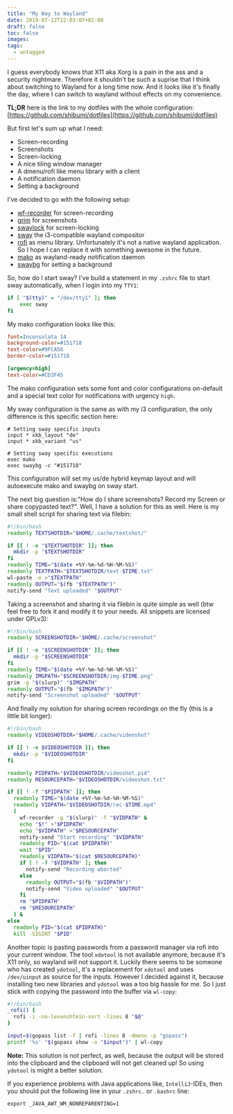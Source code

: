 ```yaml
---
title: "My Way to Wayland"
date: 2019-07-12T22:03:07+02:00
draft: false
toc: false
images:
tags:
  - untagged
---
```


I guess everybody knows that X11 aka Xorg is a pain in the ass and a security nightmare.
Therefore it shouldn't be such a suprise that I think about switching to Wayland for a long time now.
And it looks like it's finally the day, where I can switch to wayland without effects on my convenience.

**TL;DR** here is the link to my dotfiles with the whole configuration: [https://github.com/shibumi/dotfiles](https://github.com/shibumi/dotfiles)

But first let's sum up what I need:

* Screen-recording
* Screenshots
* Screen-locking
* A nice tiling window manager
* A dmenu/rofi like menu library with a client
* A notification daemon
* Setting a background

I've decided to go with the following setup:

* [wf-recorder](https://github.com/ammen99/wf-recorder) for screen-recording
* [grim](https://github.com/emersion/grim) for screenshots
* [swaylock](https://github.com/swaywm/swaylock) for screen-locking
* [sway](https://github.com/swaywm/sway) the i3-compatible wayland compositor
* [rofi](https://github.com/davatorium/rofi) as menu library. Unfortunately it's not a native wayland application. So I hope I can replace it with something awesome in the future.
* [mako](https://github.com/emersion/mako) as wayland-ready notification daemon
* [swaybg](https://github.com/swaywm/swaybg) for setting a background


So, how do I start sway? I've build a statement in my `.zshrc` file to start sway automatically, when I
login into my `TTY1`:
```bash
if [ "$(tty)" = "/dev/tty1" ]; then
	exec sway
fi
```

My mako configuration looks like this:
```ini
font=Inconsolata 14
background-color=#151718
text-color=#9FCA56
border-color=#151718

[urgency=high]
text-color=#CD3F45
```

The mako configuration sets some font and color configurations on-default and a special text color for notifications with urgency `high`.

My sway configuration is the same as with my i3 configuration, the only difference is this specific section here:
```
# Setting sway specific inputs
input * xkb_layout "de"
input * xkb_variant "us"

# Setting sway specific executions
exec mako
exec swaybg -c "#151718"
```

This configuration will set my us/de hybrid keymap layout and will autoexecute mako and swaybg on sway start.

The next big question is:"How do I share screenshots? Record my Screen or share copypasted text?".
Well, I have a solution for this as well. Here is my small shell script for sharing text via filebin:
```bash
#!/bin/bash
readonly TEXTSHOTDIR="$HOME/.cache/textshot/"

if [[ ! -e "$TEXTSHOTDIR" ]]; then
  mkdir -p "$TEXTSHOTDIR"
fi
readonly TIME="$(date +%Y-%m-%d-%H-%M-%S)"
readonly TEXTPATH="$TEXTSHOTDIR/text-$TIME.txt"
wl-paste -o >"$TEXTPATH"
readonly OUTPUT="$(fb "$TEXTPATH")"
notify-send "Text uploaded" "$OUTPUT"
```

Taking a screenshot and sharing it via filebin is quite simple as well (btw feel free to fork it and modify it to your needs. All snippets are licensed under GPLv3):
```bash
#!/bin/bash
readonly SCREENSHOTDIR="$HOME/.cache/screenshot"

if [[ ! -e "$SCREENSHOTDIR" ]]; then
  mkdir -p "$SCREENSHOTDIR"
fi
readonly TIME="$(date +%Y-%m-%d-%H-%M-%S)"
readonly IMGPATH="$SCREENSHOTDIR/img-$TIME.png"
grim -g "$(slurp)" "$IMGPATH"
readonly OUTPUT="$(fb "$IMGPATH")"
notify-send "Screenshot uploaded" "$OUTPUT"
```

And finally my solution for sharing screen recordings on the fly (this is a little bit longer):
```bash
#!/bin/bash
readonly VIDEOSHOTDIR="$HOME/.cache/videoshot"

if [[ ! -e $VIDEOSHOTDIR ]]; then
  mkdir -p "$VIDEOSHOTDIR"
fi

readonly PIDPATH="$VIDEOSHOTDIR/videoshot.pid"
readonly RESOURCEPATH="$VIDEOSHOTDIR/videoshot.txt"

if [[ ! -f "$PIDPATH" ]]; then
  readonly TIME="$(date +%Y-%m-%d-%H-%M-%S)"
  readonly VIDPATH="$VIDEOSHOTDIR/rec-$TIME.mp4"
  (
    wf-recorder -g "$(slurp)" -f "$VIDPATH" &
    echo "$!" >"$PIDPATH"
    echo "$VIDPATH" >"$RESOURCEPATH"
    notify-send "Start recording" "$VIDPATH"
    readonly PID="$(cat $PIDPATH)"
    wait "$PID"
    readonly VIDPATH="$(cat $RESOURCEPATH)"
    if [ ! -f "$VIDPATH" ]; then
      notify-send "Recording aborted"
    else
      readonly OUTPUT="$(fb "$VIDPATH")"
      notify-send "Video uploaded" "$OUTPUT"
    fi
    rm "$PIDPATH"
    rm "$RESOURCEPATH"
  ) &
else
  readonly PID="$(cat $PIDPATH)"
  kill -SIGINT "$PID"
```

Another topic is pasting passwords from a password manager via rofi into your current window.
The tool `xdotool` is not available anymore, because it's X11 only, so wayland will not support it.
Luckily there seems to be someone who has created `ydotool`, it's a replacement for `xdotool` and uses `/dev/uinput` as source for the inputs. However I decided against it, because installing two new libraries and `ydotool` was a too big hassle for me. So I just stick with copying the password into the buffer via `wl-copy`:
```bash
#!/bin/bash
_rofi() {
  rofi -i -no-levenshtein-sort -lines 8 "$@"
}

input=$(gopass list -f | rofi -lines 8 -dmenu -p "gopass")
printf '%s' "$(gopass show -o "$input")" | wl-copy
```

**Note:** This solution is not perfect, as well, because the output will be stored into the clipboard and the clipboard will not get cleaned up! So using `ydotool` is might a better solution.

If you experience problems with Java applications like, `IntelliJ`-IDEs, then you should put the following line in your `.zshrc.` or `.bashrc` line:
```
export _JAVA_AWT_WM_NONREPARENTING=1
```
